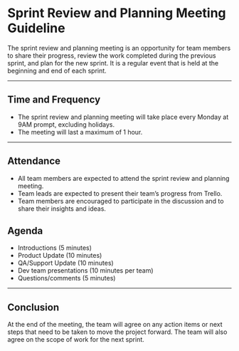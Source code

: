 # Sprint Review and Planning Meeting Guideline

The sprint review and planning meeting is an opportunity for team members to share their progress, review the work completed during the previous sprint, and plan for the new sprint. It is a regular event that is held at the beginning and end of each sprint.

<hr>

## Time and Frequency

 - The sprint review and planning meeting will take place every Monday at 9AM prompt, excluding holidays.
 - The meeting will last a maximum of 1 hour.

<hr>

## Attendance

 - All team members are expected to attend the sprint review and planning meeting.
 - Team leads are expected to present their team’s progress from Trello.
 - Team members are encouraged to participate in the discussion and to share their insights and ideas.

## Agenda
 - Introductions (5 minutes)
 - Product Update (10 minutes)
 - QA/Support Update (10 minutes)
 - Dev team presentations (10 minutes per team)
 - Questions/comments (5 minutes)

<hr>

## Conclusion

At the end of the meeting, the team will agree on any action items or next steps that need to be taken to move the project forward.
The team will also agree on the scope of work for the next sprint.
